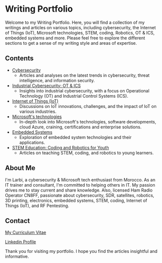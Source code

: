 # Writing Portfolio

Welcome to my Writing Portfolio. Here, you will find a collection of my writings and articles on various topics, including cybersecurity, the Internet of Things (IoT), Microsoft technologies, STEM, coding, Robotics, OT & ICS, embedded systems and more. Please feel free to explore the different sections to get a sense of my writing style and areas of expertise.

## Contents

- [Cybersecurity](./cybersecurity.md)
  - Articles and analyses on the latest trends in cybersecurity, threat intelligence, and information security.
- [Industrial Cybersecurity: OT & ICS](./Industrial_Cybersecurity_OT_ICS.md)
  - Insights into industrial cybersecurity, with a focus on Operational Technology (OT) and Industrial Control Systems (ICS).
- [Internet of Things (IoT)](./iot.md)
  - Discussions on IoT innovations, challenges, and the impact of IoT on various industries.
- [Microsoft's technologies](./microsoft-technology.md)
  - In-depth look into Microsoft's technologies, software developments, cloud Azure, craining, certifications and enterprise solutions.
- [Embedded Systems](./embedded-systems.md)
  - Exploration of embedded system technologies and their applications.
- [STEM Education: Coding and Robotics for Youth](./stem.md)
  - Articles on teaching STEM, coding, and robotics to young learners.

## About Me

I'm Larbi, a cybersecurity & Microsoft tech enthusiast from Morocco. As an IT trainer and consultant, I'm committed to helping others in IT. My passion drives me to stay current and share knowledge. Also, licensed Ham Radio Operator CN8FF, passionate about cybersecurity, SDR, satellites, robotics, 3D printing, electronics, embedded systems, STEM, coding, Internet of Things (IoT), and RF Pentesting.

## Contact

[My Curriculum Vitae](https://github.com/larbi67/CV)

[Linkedin Profile](https://www.linkedin.com/in/larbi-ouiyzme-12596b75/)

Thank you for visiting my portfolio. I hope you find the articles insightful and informative.

